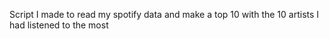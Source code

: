 Script I made to read my spotify data and make a top 10 with the 10 artists I had listened to the most
